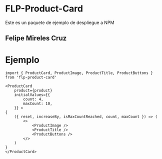 # FLP-Product-Card

Este es un paquete de ejemplo de despliegue a NPM

## Felipe Mireles Cruz

# Ejemplo

```
import { ProductCard, ProductImage, ProductTitle, ProductButtons } from 'flp-product-card'
```

```
<ProductCard
    product={product}
    initialValues={{
        count: 4,
        maxCount: 10,
    }} >
{
    ({ reset, increaseBy, isMaxCountReached, count, maxCount }) => (
        <>
            <ProductImage />
            <ProductTitle />
            <ProductButtons />
        </>
    )
}
</ProductCard>
```
